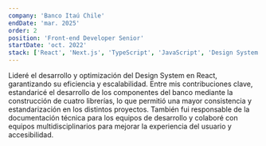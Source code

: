 ```yaml
---
company: 'Banco Itaú Chile'
endDate: 'mar. 2025'
order: 2
position: 'Front-end Developer Senior'
startDate: 'oct. 2022'
stack: ['React', 'Next.js', 'TypeScript', 'JavaScript', 'Design System', 'Accesibilidad', 'HTML5', 'CSS3']
---
```


Lideré el desarrollo y optimización del Design System en React, garantizando su eficiencia y escalabilidad. Entre mis contribuciones clave, estandaricé el desarrollo de los componentes del banco mediante la construcción de cuatro librerías, lo que permitió una mayor consistencia y estandarización en los distintos proyectos. También fui responsable de la documentación técnica para los equipos de desarrollo y colaboré con equipos multidisciplinarios para mejorar la experiencia del usuario y accesibilidad.
